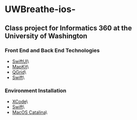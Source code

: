 # UWBreathe-ios-

## Class project for Informatics 360 at the University of Washington

### Front End and Back End Technologies
* [SwiftUI](https://developer.apple.com/xcode/swiftui/)\
* [MapKit](https://developer.apple.com/documentation/mapkit/)\
* [QGrid](https://github.com/Q-Mobile/QGrid/)\
* [Swift](https://developer.apple.com/swift/)\

### Environment Installation
* [XCode](https://developer.apple.com/xcode/)\
* [Swift](https://developer.apple.com/swift/)\
* [MacOS Catalina](https://www.apple.com/macos/catalina-preview/)\

